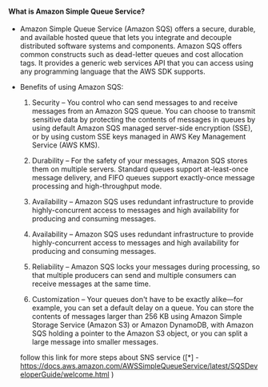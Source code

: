 #### What is Amazon Simple Queue Service?

*  Amazon Simple Queue Service (Amazon SQS) offers a secure, durable, and available hosted queue that lets you integrate and decouple distributed software systems and components. Amazon SQS offers common constructs such as dead-letter queues and cost allocation tags. It provides a generic web services API that you can access using any programming language that the AWS SDK supports.

* Benefits of using Amazon SQS:
  
  1. Security – You control who can send messages to and receive messages from an Amazon SQS queue. You can choose to transmit sensitive data by protecting the contents of messages in queues by using default Amazon SQS managed server-side encryption (SSE), or by using custom SSE keys managed in AWS Key Management Service (AWS KMS).

  2. Durability – For the safety of your messages, Amazon SQS stores them on multiple servers. Standard queues support at-least-once message delivery, and FIFO queues support exactly-once message processing and high-throughput mode.

  3. Availability – Amazon SQS uses redundant infrastructure to provide highly-concurrent access to messages and high availability for producing and consuming messages.

  4. Availability – Amazon SQS uses redundant infrastructure to provide highly-concurrent access to messages and high availability for producing and consuming messages.

  5. Reliability – Amazon SQS locks your messages during processing, so that multiple producers can send and multiple consumers can receive messages at the same time.

  6. Customization – Your queues don't have to be exactly alike—for example, you can set a default delay on a queue. You can store the contents of messages larger than 256 KB using Amazon Simple Storage Service (Amazon S3) or Amazon DynamoDB, with Amazon SQS holding a pointer to the Amazon S3 object, or you can split a large message into smaller messages. 

  follow this link for more steps about SNS service ([*] - https://docs.aws.amazon.com/AWSSimpleQueueService/latest/SQSDeveloperGuide/welcome.html )